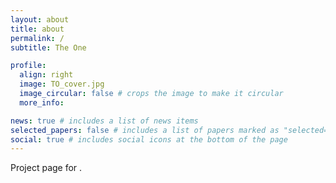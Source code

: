 ```yaml
---
layout: about
title: about
permalink: /
subtitle: The One

profile:
  align: right
  image: TO_cover.jpg
  image_circular: false # crops the image to make it circular
  more_info: 

news: true # includes a list of news items
selected_papers: false # includes a list of papers marked as "selected={true}"
social: true # includes social icons at the bottom of the page
---
```


Project page for <The One>.
